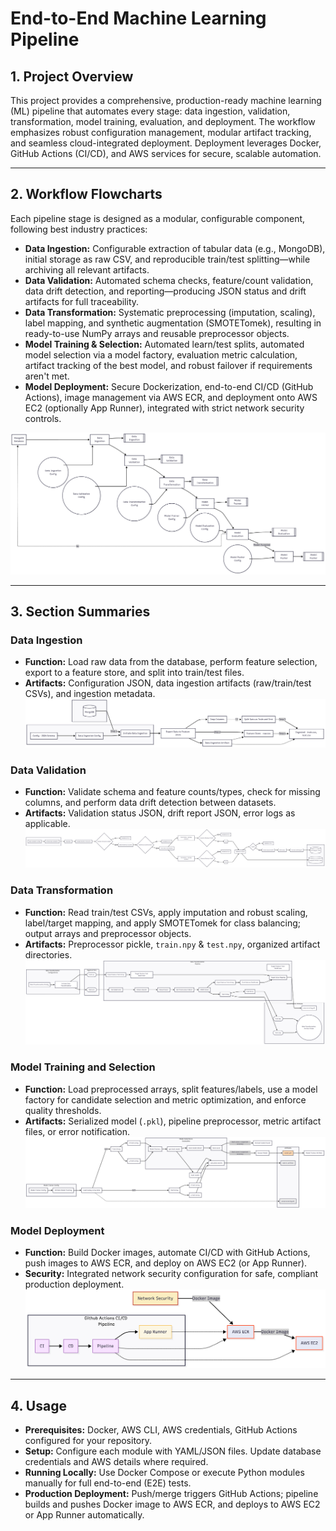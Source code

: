 # End-to-End Machine Learning Pipeline

## 1. Project Overview

This project provides a comprehensive, production-ready machine learning (ML) pipeline that automates every stage: data ingestion, validation, transformation, model training, evaluation, and deployment. The workflow emphasizes robust configuration management, modular artifact tracking, and seamless cloud-integrated deployment. Deployment leverages Docker, GitHub Actions (CI/CD), and AWS services for secure, scalable automation.

---

## 2. Workflow Flowcharts

Each pipeline stage is designed as a modular, configurable component, following best industry practices:

- **Data Ingestion:** Configurable extraction of tabular data (e.g., MongoDB), initial storage as raw CSV, and reproducible train/test splitting—while archiving all relevant artifacts.
- **Data Validation:** Automated schema checks, feature/count validation, data drift detection, and reporting—producing JSON status and drift artifacts for full traceability.
- **Data Transformation:** Systematic preprocessing (imputation, scaling), label mapping, and synthetic augmentation (SMOTETomek), resulting in ready-to-use NumPy arrays and reusable preprocessor objects.
- **Model Training & Selection:** Automated learn/test splits, automated model selection via a model factory, evaluation metric calculation, artifact tracking of the best model, and robust failover if requirements aren't met.
- **Model Deployment:** Secure Dockerization, end-to-end CI/CD (GitHub Actions), image management via AWS ECR, and deployment onto AWS EC2 (optionally App Runner), integrated with strict network security controls.

![Project Overview](Flow_Chart\Overview.png)

---

## 3. Section Summaries 

### Data Ingestion
- **Function:** Load raw data from the database, perform feature selection, export to a feature store, and split into train/test files.
- **Artifacts:** Configuration JSON, data ingestion artifacts (raw/train/test CSVs), and ingestion metadata.
![Data Ingestion](Flow_Chart\DataIngestion.png)
### Data Validation
- **Function:** Validate schema and feature counts/types, check for missing columns, and perform data drift detection between datasets.
- **Artifacts:** Validation status JSON, drift report JSON, error logs as applicable.
![Data Validation](Flow_Chart\DataValidation.png)
### Data Transformation
- **Function:** Read train/test CSVs, apply imputation and robust scaling, label/target mapping, and apply SMOTETomek for class balancing; output arrays and preprocessor objects.
- **Artifacts:** Preprocessor pickle, `train.npy` & `test.npy`, organized artifact directories.
![Data Transformation](Flow_Chart\DataTransformation.png)
### Model Training and Selection
- **Function:** Load preprocessed arrays, split features/labels, use a model factory for candidate selection and metric optimization, and enforce quality thresholds.
- **Artifacts:** Serialized model (`.pkl`), pipeline preprocessor, metric artifact files, or error notification.
![Model Training and Evaluation](Flow_Chart\Mode-Selection-and-Evaluation.png)
### Model Deployment
- **Function:** Build Docker images, automate CI/CD with GitHub Actions, push images to AWS ECR, and deploy on AWS EC2 (or App Runner).
- **Security:** Integrated network security configuration for safe, compliant production deployment.
![Model Deployment](Flow_Chart\CI-CDPipeline.png)
---

## 4. Usage

- **Prerequisites:** Docker, AWS CLI, AWS credentials, GitHub Actions configured for your repository.
- **Setup:** Configure each module with YAML/JSON files. Update database credentials and AWS details where required.
- **Running Locally:** Use Docker Compose or execute Python modules manually for full end-to-end (E2E) tests.
- **Production Deployment:** Push/merge triggers GitHub Actions; pipeline builds and pushes Docker image to AWS ECR, and deploys to AWS EC2 or App Runner automatically.

